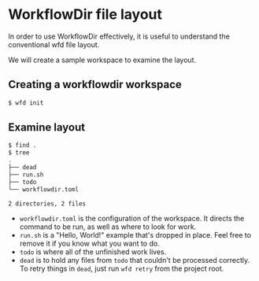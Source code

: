 # WorkflowDir file layout

In order to use WorkflowDir effectively, it is useful to understand
the conventional wfd file layout.

We will create a sample workspace to examine the layout.

## Creating a workflowdir workspace

```sh
$ wfd init
```

## Examine layout

```sh
$ find .
$ tree
.
├── dead
├── run.sh
├── todo
└── workflowdir.toml

2 directories, 2 files
```

- `workflowdir.toml` is the configuration of the workspace. It directs the command to be run, as well as where to look for work.
- `run.sh` is a "Hello, World!" example that's dropped in place. Feel free to remove it if you know what you want to do.
- `todo` is where all of the unfinished work lives.
- `dead` is to hold any files from `todo` that couldn't be processed correctly. To retry things in `dead`, just run `wfd retry` from the project root.
